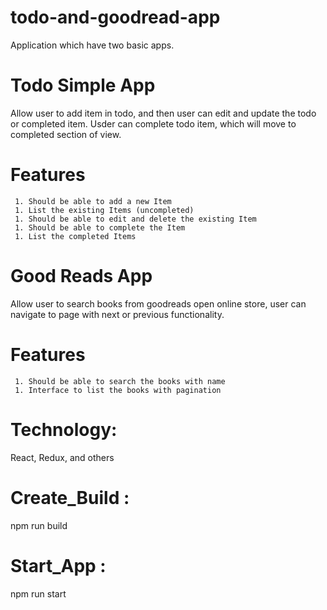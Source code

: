 # todo-and-goodread-app
Application which have two basic apps.

# Todo Simple App
   Allow user to add item in todo, and then user can edit and update the todo or completed item.
   Usder can complete todo item, which will move to completed section of view.
   
   # Features
     1. Should be able to add a new Item
     1. List the existing Items (uncompleted)
     1. Should be able to edit and delete the existing Item
     1. Should be able to complete the Item
     1. List the completed Items

# Good Reads App
  Allow user to search books from goodreads open online store, user can navigate to page with next or previous functionality.
  
  # Features
     1. Should be able to search the books with name
     1. Interface to list the books with pagination
  

# Technology:
   React, Redux, and others
 
 
# Create_Build : 
   npm run build
 
# Start_App : 
   npm run start
